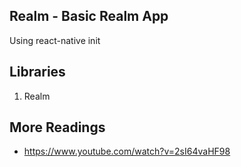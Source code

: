 ## Realm - Basic Realm App

Using react-native init

## Libraries

1. Realm

## More Readings

- https://www.youtube.com/watch?v=2sI64vaHF98
